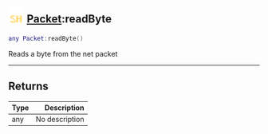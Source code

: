 ## <img src="../../.gitbook/assets/shared.png" width="32" height="32" /> [Packet](../packet/README.md):readByte

```lua
any Packet:readByte()
```

Reads a byte from the net packet

-----------------
## Returns

| Type   | Description |
| ------ | ----------: |
| any | No description |
